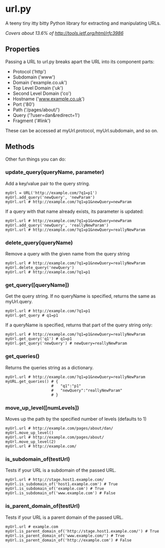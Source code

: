 url.py
======
A teeny tiny itty bitty Python library for extracting and manipulating URLs.

_Covers about 13.6% of http://tools.ietf.org/html/rfc3986_

## Properties

Passing a URL to url.py breaks apart the URL into its component parts:

* Protocol ('http')
* Subdomain ('www')
* Domain ('example.co.uk')
* Top Level Domain ('uk')
* Second Level Domain ('co')
* Hostname ('www.example.co.uk')
* Port ('80')
* Path ('/pages/about/')
* Query ('?user=dan&redirect=1')
* Fragment ('#link')

These can be accessed at myUrl.protocol, myUrl.subdomain, and so on.

## Methods

Other fun things you can do:

### update_query(queryName, parameter)

Add a key/value pair to the query string.

    myUrl = URL('http://example.com/?q1=p1')
    myUrl.add_query('newQuery', 'newParam')
    myUrl.url # http://example.com/?q1=p1&newQuery=newParam
    
If a query with that name already exists, its parameter is updated:

    myUrl.url # http://example.com/?q1=p1&newQuery=newParam
    myUrl.add_query('newQuery', 'reallyNewParam')
    myUrl.url # http://example.com/?q1=p1&newQuery=reallyNewParam
    
### delete_query(queryName)

Remove a query with the given name from the query string

    myUrl.url # http://example.com/?q1=p1&newQuery=reallyNewParam
    myUrl.delete_query('newQuery')
    myUrl.url # http://example.com/?q1=p1

### get_query([queryName])

Get the query string. If no queryName is specified, returns the same as myUrl.query.

    myUrl.url # http://example.com/?q1=p1
    myUrl.get_query # q1=p1
    
If a queryName is specified, returns that part of the query string only:

    myUrl.url # http://example.com/?q1=p1&newQuery=reallyNewParam
    myUrl.get_query('q1') # q1=p1
    myUrl.get_query('newQuery') # newQuery=reallyNewParam

### get_queries()

Returns the queries string as a dictionary.

    myUrl.url # http://example.com/?q1=p1&newQuery=reallyNewParam
    myURL.get_queries() # {
                        #   "q1":"p1"
                        #   "newQuery":"reallyNewParam"
                        # }

### move_up_level([numLevels])

Moves up the path by the specified number of levels (defaults to 1) 

    myUrl.url # http://example.com/pages/about/dan/
    myUrl.move_up_level()
    myUrl.url # http://example.com/pages/about/
    myUrl.move_up_level(2)
    myUrl.url # http://example.com/

### is_subdomain_of(testUrl)

Tests if your URL is a subdomain of the passed URL.

    myUrl.url # http://stage.host1.example.com/
    myUrl.is_subdomain_of('host1.example.com') # True
    myUrl.is_subdomain_of('example.com') # True
    myUrl.is_subdomain_of('www.example.com') # False

### is_parent_domain_of(testUrl)

Tests if your URL is a parent domain of the passed URL.

    myUrl.url # example.com
    myUrl.is_parent_domain_of('http://stage.host1.example.com/') # True
    myUrl.is_parent_domain_of('www.example.com/') # True
    myUrl.is_parent_domain_of('http://example.com') # False
